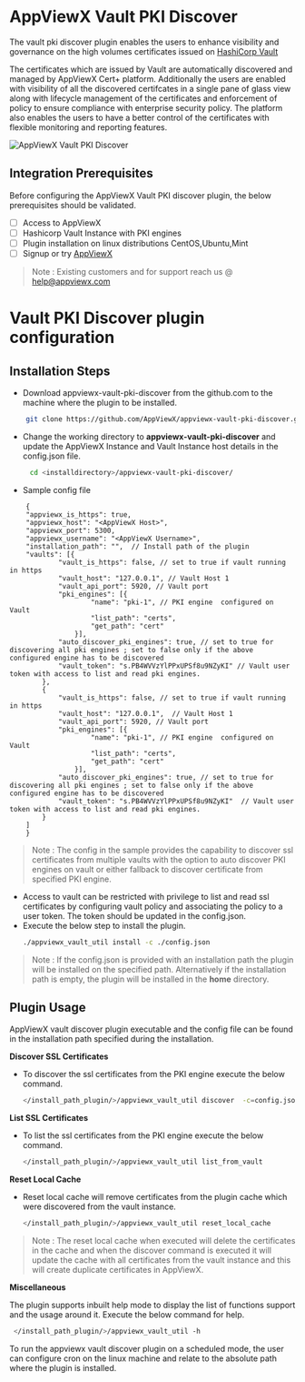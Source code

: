 # AppViewX Vault PKI Discover

The vault pki discover plugin enables the users to enhance visibility and governance on the high volumes certificates issued on [HashiCorp Vault](https://www.vaultproject.io/docs/secrets/pki)

The certificates which are issued by Vault are automatically discovered and managed by AppViewX Cert+ platform. Additionally the users are enabled with visibility of all the discovered certifcates in a single pane of glass view along with lifecycle management of the certificates and enforcement of policy to ensure compliance with enterprise security policy. The platform also enables the users to have a better control of the certificates with flexible monitoring and reporting features.

![AppViewX Vault PKI Discover](https://github.com/vigneshkathir/appviewx-vault-pki-discover/blob/main/images/AppViewX-Vault-PKI-Discover.jpeg)


## Integration Prerequisites

Before configuring the AppViewX Vault PKI discover plugin, the below prerequisites should be validated.

- [ ] Access to AppViewX
- [ ] Hashicorp Vault Instance with PKI engines
- [ ] Plugin installation on linux distributions CentOS,Ubuntu,Mint
- [ ] Signup or try [AppViewX](https://www.appviewx.com/try-appviewx/)

> Note : Existing customers and for support reach us @ help@appviewx.com

# Vault PKI Discover plugin configuration

## Installation Steps

 -    Download appviewx-vault-pki-discover from the github.com to the machine where the plugin to be installed.
```bash
	git clone https://github.com/AppViewX/appviewx-vault-pki-discover.git
```
  -   Change the working directory to **appviewx-vault-pki-discover**  and update the AppViewX Instance and Vault Instance host details in the config.json file.
```bash
     cd <installdirectory>/appviewx-vault-pki-discover/
```

 - Sample config file
```
	{
	"appviewx_is_https": true,  
	"appviewx_host": "<AppViewX Host>",
	"appviewx_port": 5300,
	"appviewx_username": "<AppViewX Username>",
	"installation_path": "",  // Install path of the plugin
	"vaults": [{
			"vault_is_https": false, // set to true if vault running in https 
			"vault_host": "127.0.0.1", // Vault Host 1
			"vault_api_port": 5920, // Vault port
			"pki_engines": [{
					"name": "pki-1", // PKI engine  configured on Vault
					"list_path": "certs",
					"get_path": "cert"
				}],
			"auto_discover_pki_engines": true, // set to true for discovering all pki engines ; set to false only if the above configured engine has to be discovered
			"vault_token": "s.PB4WVVzYlPPxUPSf8u9NZyKI" // Vault user token with access to list and read pki engines.
		},
		{
			"vault_is_https": false, // set to true if vault running in https 
			"vault_host": "127.0.0.1",  // Vault Host 1
			"vault_api_port": 5920, // Vault port
			"pki_engines": [{
					"name": "pki-1", // PKI engine  configured on Vault
					"list_path": "certs",
					"get_path": "cert"
				}],
			"auto_discover_pki_engines": true, // set to true for discovering all pki engines ; set to false only if the above configured engine has to be discovered
			"vault_token": "s.PB4WVVzYlPPxUPSf8u9NZyKI"  // Vault user token with access to list and read pki engines.
		}
	]
	}
```
> Note : The config in the sample provides the capability to discover ssl certificates from multiple vaults with the option to auto discover PKI engines on vault or either fallback to discover certificate from specified PKI engine. 
 - Access to vault can be restricted with privilege to list and read ssl certificates by configuring vault policy and associating the policy to a user token. The token should be updated in the config.json.
 - Execute the below step to install the plugin.
	```bash
	./appviewx_vault_util install -c ./config.json
	```
> Note : If the config.json is provided with an installation path the plugin will be installed on the specified path. Alternatively if the installation path is empty, the plugin will be installed in the **home**  directory.

## Plugin Usage

AppViewX vault discover plugin executable and the config file can be found in the installation path specified during the installation.

**Discover SSL Certificates** 
- To discover the ssl certificates from the PKI engine execute the below command.
	```bash
	</install_path_plugin/>/appviewx_vault_util discover  -c=config.json 
	```
**List SSL Certificates**

- To list the ssl certificates from the PKI engine execute the below command.
	```bash
	</install_path_plugin/>/appviewx_vault_util list_from_vault
	```
**Reset Local Cache**

- Reset local cache will remove certificates from the plugin cache which were discovered from the vault instance.
	```bash
	</install_path_plugin/>/appviewx_vault_util reset_local_cache
	```
>Note : The reset local cache when executed will delete the certificates in the cache and when the discover command is executed it will update the cache with all certificates from the vault instance and this will create duplicate certificates in AppViewX.

**Miscellaneous**

The plugin supports inbuilt help mode to display the list of functions support and the usage around it.
Execute the below command for help.
```bash
 </install_path_plugin/>/appviewx_vault_util -h
 ```
To run the appviewx vault discover plugin on a scheduled mode, the user can configure cron on the linux machine and relate to the absolute path where the plugin is installed.
